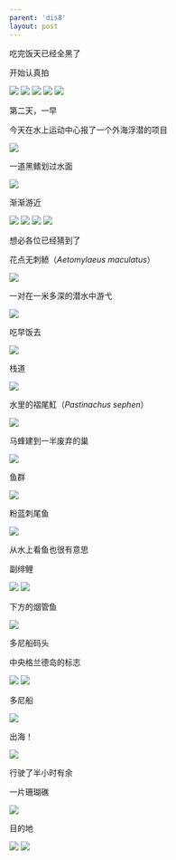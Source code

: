 ```yaml
---
parent: 'dis8'
layout: post
---
```


吃完饭天已经全黑了

开始认真拍

<img class='disc' src='https://i.postimg.cc/P5sMNGts/243.jpg'>

<img class='disc' src='https://i.postimg.cc/dV2jyW17/244.jpg'>

<img class='disc' src='https://i.postimg.cc/JhRccbDp/245.jpg'>

<img class='disc' src='https://i.postimg.cc/vmX7Pc5b/246.jpg'>

<img class='disc' src='https://i.postimg.cc/yddm2sT9/247.jpg'>

第二天，一早

今天在水上运动中心报了一个外海浮潜的项目

<img class='disc' src='https://i.postimg.cc/j5FHbm81/248.jpg'>

一道黑鳍划过水面

<img class='disc' src='https://i.postimg.cc/MHfyK5Np/249.jpg'>

渐渐游近

<img class='disc' src='https://i.postimg.cc/fk4Y3XQj/250.jpg'>

<img class='disc' src='https://i.postimg.cc/wx1Pmpd7/251.jpg'>

<img class='disc' src='https://i.postimg.cc/bY450BzL/252.jpg'>

<img class='disc' src='https://i.postimg.cc/7Y7WKnh4/253.jpg'>

想必各位已经猜到了

花点无刺鲼（<i>Aetomylaeus maculatus</i>）

<img class='disc' src='https://i.postimg.cc/Sxht3YYM/254.jpg'>

一对在一米多深的潜水中游弋

<img class='disc' src='https://i.postimg.cc/bw9FhY1F/255.jpg'>

吃早饭去

<img class='disc' src='https://i.postimg.cc/9fXgF3pX/256.jpg'>

栈道

<img class='disc' src='https://i.postimg.cc/q7mbNmbs/257.jpg'>

水里的褶尾魟（<i>Pastinachus sephen</i>）

<img class='disc' src='https://i.postimg.cc/9MKLpDjz/258.jpg'>

马蜂建到一半废弃的巢

<img class='disc' src='https://i.postimg.cc/63yHndgD/259.jpg'>

鱼群

<img class='disc' src='https://i.postimg.cc/WpqW4wMZ/260.jpg'>

粉蓝刺尾鱼

<img class='disc' src='https://i.postimg.cc/tJ62m9Xk/261.jpg'>

从水上看鱼也很有意思

副绯鲤

<img class='disc' src='https://i.postimg.cc/Nf1d6GCf/262.jpg'>

<img class='disc' src='https://i.postimg.cc/02gtKKfB/263.jpg'>

下方的烟管鱼

<img class='disc' src='https://i.postimg.cc/x1nttrBG/264.jpg'>

多尼船码头

中央格兰德岛的标志

<img class='disc' src='https://i.postimg.cc/9Qb1k8j6/265.jpg'>

<img class='disc' src='https://i.postimg.cc/jjkcxD2v/266.jpg'>

多尼船

<img class='disc' src='https://i.postimg.cc/W44ScGNh/267.jpg'>

出海！

<img class='disc' src='https://i.postimg.cc/V6rRdzbw/268.jpg'>

行驶了半小时有余

一片珊瑚礁

<img class='disc' src='https://i.postimg.cc/ZRGLNXrd/269.jpg'>

目的地

<img class='disc' src='https://i.postimg.cc/0j700ZfH/270.jpg'>

<img class='disc' src='https://i.postimg.cc/gchspkWq/271.jpg'>
